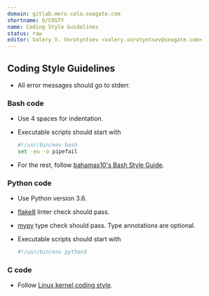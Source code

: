 ```yaml
---
domain: gitlab.mero.colo.seagate.com
shortname: 8/COSTY
name: Coding Style Guidelines
status: raw
editor: Valery V. Vorotyntsev <valery.vorotyntsev@seagate.com>
---
```


## Coding Style Guidelines

* All error messages should go to stderr.

### Bash code

* Use 4 spaces for indentation.

* Executable scripts should start with
  ```bash
  #!/usr/bin/env bash
  set -eu -o pipefail
  ```

* For the rest, follow
  [bahamas10's Bash Style Guide](https://github.com/bahamas10/bash-style-guide).

### Python code

* Use Python version 3.6.

* [flake8](https://pypi.org/project/flake8/) linter check should pass.

* [mypy](https://mypy.readthedocs.io/en/stable/) type check should pass.
  Type annotations are optional.

* Executable scripts should start with
  ```python
  #!/usr/bin/env python3
  ```

### C code

* Follow [Linux kernel coding style](https://www.kernel.org/doc/html/latest/process/coding-style.html).
